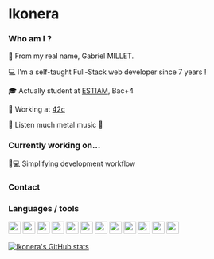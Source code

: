 # Ikonera

### Who am I ?
:bust_in_silhouette: From my real name, Gabriel MILLET.

:computer: I'm a self-taught Full-Stack web developer since 7 years !

:mortar_board: Actually student at [ESTIAM](https://www.estiam.education/), Bac+4

:office: Working at [42c](https://www.42consulting.fr)

:musical_note: Listen much metal music :metal:

### Currently working on...

:rocket::computer: Simplifying development workflow

### Contact

### Languages / tools

<img src="https://upload.wikimedia.org/wikipedia/commons/a/a5/Archlinux-icon-crystal-64.svg" width="25pt"/>
<img src="https://cdn.jsdelivr.net/gh/devicons/devicon/icons/bash/bash-original.svg" width="25pt"/>
<img src="https://upload.wikimedia.org/wikipedia/commons/3/3a/Neovim-mark.svg" width="25pt"/>
<img src="https://upload.wikimedia.org/wikipedia/commons/4/4b/Visual_Studio_Code_Insiders_1.36_icon.svg" width="25pt"/>
<img src="https://cdn.jsdelivr.net/gh/devicons/devicon/icons/typescript/typescript-original.svg" width="25pt"/>
<img src="https://cdn.jsdelivr.net/gh/devicons/devicon/icons/javascript/javascript-original.svg" width="25pt"/>
<img src="https://upload.wikimedia.org/wikipedia/commons/0/0c/Nodejs.svg" width="25pt"/>
<img src="https://upload.wikimedia.org/wikipedia/commons/8/8a/Logo_NestJS.svg" width="25pt"/>
<img src="https://upload.wikimedia.org/wikipedia/commons/3/33/Reactjs.svg" width="25pt"/>
<img src="https://upload.wikimedia.org/wikipedia/commons/e/eb/MongoDB_Logo.png" width="25pt"/>
<img src="https://upload.wikimedia.org/wikipedia/commons/2/29/Postgresql_elephant.svg" width="25pt"/>
<img src="https://cdn.jsdelivr.net/gh/devicons/devicon/icons/lua/lua-original-wordmark.svg" width="25pt"/>

[![Ikonera's GitHub stats](https://github-readme-stats.vercel.app/api?username=ikonera&hide=contribs)](https://github.com/anuraghazra/github-readme-stats)
